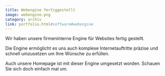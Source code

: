 ```yaml
---
title: Webengine fertiggestellt
image: webengine.png
category: archiv
link: portfolio.html#software#webengine
---
```

Wir haben unsere firmeninterne Engine für Websites fertig gestellt.

Die Engine ermöglicht es uns auch komplexe Internetauftritte präzise und schnell umzusetzen um Ihre Wünsche zu erfüllen.

Auch unsere Homepage ist mit dieser Engine umgesetzt worden.
Schauen Sie sich doch einfach mal um.
